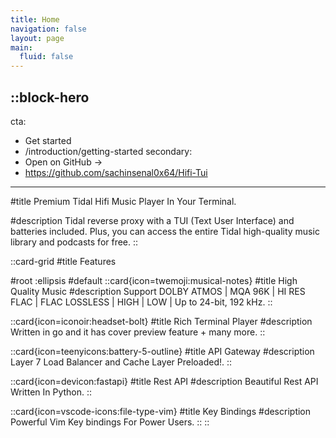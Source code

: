 ```yaml
---
title: Home
navigation: false
layout: page
main:
  fluid: false
---
```


::block-hero
---
cta:
  - Get started
  - /introduction/getting-started
secondary:
  - Open on GitHub →
  - https://github.com/sachinsenal0x64/Hifi-Tui
---

#title
Premium Tidal Hifi Music Player In Your Terminal.

#description
Tidal reverse proxy with a TUI (Text User Interface) and batteries included. Plus, you can access the entire Tidal high-quality music library and podcasts for free.
::

::card-grid
#title
Features

#root
:ellipsis
#default
  ::card{icon=twemoji:musical-notes}
  #title
  High Quality Music
  #description
  Support DOLBY ATMOS | MQA 96K | HI RES FLAC | FLAC LOSSLESS | HIGH | LOW | Up to 24-bit, 192 kHz.
  ::

  ::card{icon=iconoir:headset-bolt}
  #title
  Rich Terminal Player
  #description
  Written in go and it has cover preview feature + many more.
  ::

  ::card{icon=teenyicons:battery-5-outline}
  #title
  API Gateway
  #description
  Layer 7 Load Balancer and Cache Layer Preloaded!.
  ::

  ::card{icon=devicon:fastapi}
  #title
  Rest API
  #description
  Beautiful Rest API Written In Python.
  ::

  ::card{icon=vscode-icons:file-type-vim}
  #title
  Key Bindings
  #description
  Powerful Vim Key bindings For Power Users.
  ::
::
